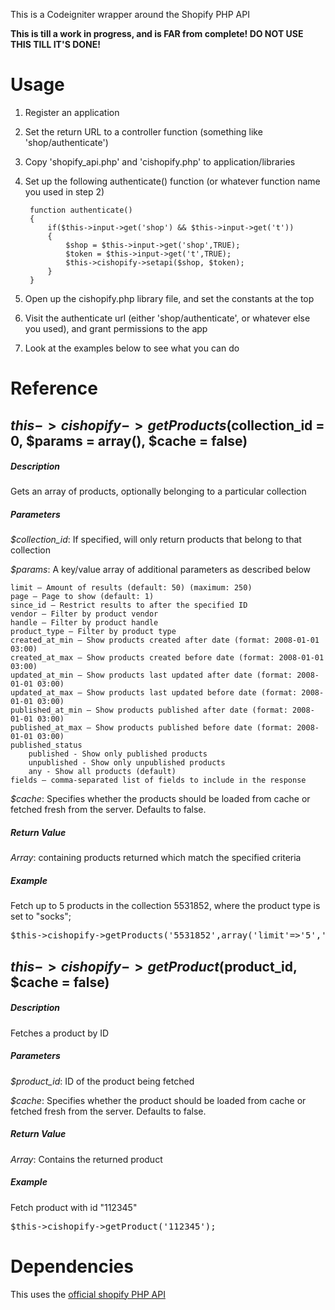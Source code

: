 This is a Codeigniter wrapper around the Shopify PHP API

**This is till a work in progress, and is FAR from complete! DO NOT USE THIS TILL IT'S DONE!**

Usage
======================

1. Register an application
2. Set the return URL to a controller function (something like 'shop/authenticate')
3. Copy 'shopify_api.php' and 'cishopify.php' to application/libraries
4. Set up the following authenticate() function (or whatever function name you used in step 2)

		function authenticate()
		{
			if($this->input->get('shop') && $this->input->get('t'))
			{
				$shop = $this->input->get('shop',TRUE);
				$token = $this->input->get('t',TRUE);
				$this->cishopify->setapi($shop, $token);	
			}
		}
5. Open up the cishopify.php library file, and set the constants at the top
6. Visit the authenticate url (either 'shop/authenticate', or whatever else you used), and grant permissions to the app
7. Look at the examples below to see what you can do

Reference
======================

## $this->cishopify->getProducts($collection_id = 0, $params = array(), $cache = false)
##### *Description*

Gets an array of products, optionally belonging to a particular collection

##### *Parameters*

*$collection_id*: If specified, will only return products that belong to that collection

*$params*: A key/value array of additional parameters as described below

	limit — Amount of results (default: 50) (maximum: 250)
	page — Page to show (default: 1)
	since_id — Restrict results to after the specified ID
	vendor — Filter by product vendor
	handle — Filter by product handle
	product_type — Filter by product type
	created_at_min — Show products created after date (format: 2008-01-01 03:00)
	created_at_max — Show products created before date (format: 2008-01-01 03:00)
	updated_at_min — Show products last updated after date (format: 2008-01-01 03:00)
	updated_at_max — Show products last updated before date (format: 2008-01-01 03:00)
	published_at_min — Show products published after date (format: 2008-01-01 03:00)
	published_at_max — Show products published before date (format: 2008-01-01 03:00)
	published_status
		published - Show only published products
		unpublished - Show only unpublished products
		any - Show all products (default)
	fields — comma-separated list of fields to include in the response
	
*$cache*: Specifies whether the products should be loaded from cache or fetched fresh from the server. Defaults to false.

##### *Return Value*

*Array*: containing products returned which match the specified criteria

##### *Example*

Fetch up to 5 products in the collection 5531852, where the product type is set to "socks";

<pre>
$this->cishopify->getProducts('5531852',array('limit'=>'5','product_type'=>'socks'));
</pre>

## $this->cishopify->getProduct($product_id, $cache = false)
##### *Description*

Fetches a product by ID

##### *Parameters*

*$product_id*: ID of the product being fetched
	
*$cache*: Specifies whether the product should be loaded from cache or fetched fresh from the server. Defaults to false.

##### *Return Value*

*Array*: Contains the returned product

##### *Example*

Fetch product with id "112345"

<pre>
$this->cishopify->getProduct('112345');
</pre>


Dependencies
======================

This uses the [official shopify PHP API](https://github.com/Shopify/shopify_php_api)